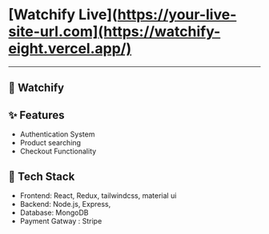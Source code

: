 #  [Watchify Live](https://your-live-site-url.com](https://watchify-eight.vercel.app/)

---

## 📌 Watchify

## ✨ Features

* Authentication System
* Product searching
* Checkout Functionality

## 🧰 Tech Stack

* Frontend: React, Redux, tailwindcss, material ui
* Backend: Node.js, Express, 
* Database: MongoDB
* Payment Gatway : Stripe

  
